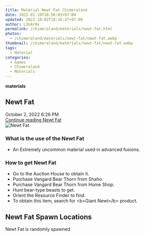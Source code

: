 ```yaml
---
title: Material Newt Fat Chimeraland
date: 2022-01-10T18:56:03+07:00
updated: 2022-10-02T18:26:37+07:00
author: L3n4r0x
permalink: /chimeraland/materials/newt-fat.html
photos:
  - /chimeraland/materials/newt-fat/newt-fat.webp
thumbnail: /chimeraland/materials/newt-fat/newt-fat.webp
tags:
  - Material
categories:
  - Games
  - Chimeraland
  - Materials
---
```


<section id="bootstrap-wrapper">
  <link
    rel="stylesheet"
    href="https://rawcdn.githack.com/dimaslanjaka/Web-Manajemen/bb6505ea081a75a7c845f65fb9d939276931c82f/css/bootstrap-4.5-wrapper.css"
  />
  <div
    class="row g-0 border rounded overflow-hidden flex-md-row mb-4 shadow-sm position-relative bg-light text-dark"
  >
    <div class="col p-4 d-flex flex-column position-static">
      <strong class="d-inline-block mb-2 text-success">materials</strong>
      <h2 class="mb-0">Newt Fat</h2>
      <div class="mb-1 text-muted">October 2, 2022 6:26 PM</div>
      <a
        href="/chimeraland/materials/newt-fat.html"
        class="stretched-link d-none"
        >Continue reading Newt Fat</a
      >
    </div>
    <div class="col-auto d-none d-lg-block">
      <img src="/chimeraland/materials/newt-fat/newt-fat.webp" alt="Newt Fat" />
    </div>
  </div>
  <div class="row bg-light text-dark">
    <div class="col-lg-6 col-12 mb-2">
      <div class="card">
        <div class="card-body">
          <h3 class="card-title">What is the use of the Newt Fat</h3>
          <div class="card-text">
            <ul>
              <li>An Extremely uncommon material used in advanced fusions.</li>
            </ul>
          </div>
        </div>
      </div>
    </div>
    <div class="col-lg-6 col-12 mb-2">
      <div class="card">
        <div class="card-body">
          <h3 class="card-title">How to get Newt Fat</h3>
          <div class="card-text">
            <ul>
              <li>Go to the Auction House to obtain it.</li>
              <li>Purchase Vangard Bear Thorn from Shaho.</li>
              <li>Purchase Vangard Bear Thorn from Home Shop.</li>
              <li>Hunt bear-type beasts to get.</li>
              <li>Orient the Resource Finder to find.</li>
              <li>
                To obtain this item, search for &lt;b&gt;Giant Newt&lt;/b&gt;
                product.
              </li>
            </ul>
          </div>
        </div>
      </div>
    </div>
    <div class="col-12 mb-2">
      <h2>Newt Fat Spawn Locations</h2>
      <p>Newt Fat is randomly spawned</p>
    </div>
  </div>
</section>